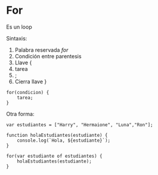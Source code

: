 # For

Es un loop

Sintaxis:
1. Palabra reservada *for*
2. Condición entre parentesis
3. Llave {
4. tarea
5. ;
6. Cierra llave }

````
for(condicion) {
    tarea;
}
````
Otra forma:

````
var estudiantes = ["Harry", "Hermaione", "Luna","Ron"];

function holaEstudiantes(estudiante) {
    console.log(`Hola, ${estudiante}`);
}

for(var estudiante of estudiantes) {
    holaEstudiantes(estudiante);
}
````
